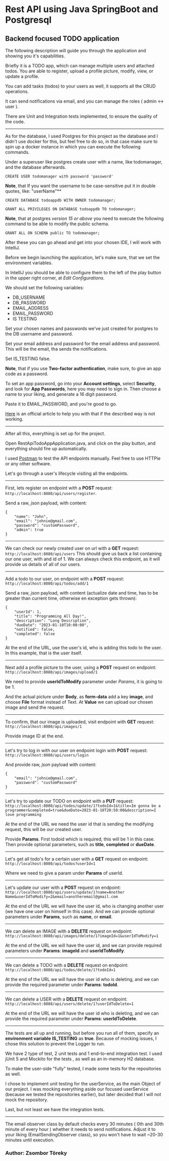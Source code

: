 # Rest API using Java SpringBoot and Postgresql

## Backend focused TODO application

The following description will guide you through the application and showing you it's capabilities.

Briefly it is a TODO app, which can manage multiple users and attached todos. You are able to register, upload a profile picture, modify, view, or update a profile.

You can add tasks (todos) to your users as well, it supports all the CRUD operations.

It can send notifications via email, and you can manage the roles ( admin <-> user ).

There are Unit and Integration tests implemented, to ensure the quality of the code.

---
As for the database, I used Postgres for this project as the database and I didn't use docker for this, but feel free to do so,
in that case make sure to spin up a docker instance in which you can execute the following commands.

Under a superuser like postgres create user with a name, like todomanager, and the database afterwards.

`CREATE USER todomanager with password 'password'`

**Note**, that If you want the username to be case-sensitive put it in double quotes, like: "userName"**

`CREATE DATABASE todoappdb WITH OWNER todomanager;`

`GRANT ALL PRIVILEGES ON DATABASE todoappdb TO todomanager;`

**Note**, that at postgres *version 15 or above* you need to execute the following command to be able to modify the public schema.

`GRANT ALL ON SCHEMA public TO todomanager;`

After these you can go ahead and get into your chosen IDE, I will work with IntelliJ.

Before we begin launching the application, let's make sure, that we set the environment variables.

In IntelliJ you should be able to configure them to the left of the play button in the upper right corner, at *Edit Configurations*.

We should set the following variables:

- DB_USERNAME
- DB_PASSWORD
- EMAIL_ADDRESS
- EMAIL_PASSWORD
- IS TESTING

Set your chosen names and passwords we've just created for postgres to the DB username and password.

Set your email address and password for the email address and password. This will be the email, tha sends the notifications.

Set IS_TESTING false.

**Note**, that if you use **Two-factor authentication**, make sure, to give an app code as a password.

To set an app password, go into your **Account settings**, select **Security**, and  look for **App Passwords**, here you may need to sign in.
Then choose a name to your liking, and generate a 16 digit password. 

Paste it to EMAIL_PASSWORD, and you're good to go.

[Here](https://support.google.com/accounts/answer/185833?hl=en) is an official article to help you with that if the described way is not working.

---

After all this, everything is set up for the project.

Open RestApiTodoAppApplication.java, and click on the play button, and everything should fire up automatically.

I used [Postman](https://www.postman.com/downloads/) to test the API endpoints manually. 
Feel free to use HTTPie or any other software.

Let's go through a user's lifecycle visiting all the endpoints.

---

First, lets register on endpoint with a **POST** request: `http://localhost:8080/api/users/register`.

Send a raw, _json_ payload, with content: 
```
{
    "name": "John",
    "email": "johnie@gmail.com",
    "password": "customPassword",
    "admin": true
}
```

---

We can check our newly created user on url with a **GET** request: `http://localhost:8080/api/users`
This should give us back a list containing our one user, with and id of 1.
We can always check this endpoint, as it will provide us details of all of our users.

---

Add a todo to our user, on endpoint with a **POST** request: `http://localhost:8080/api/todos/add/1`

Send a raw, _json_ payload, with content (actualize date and time, has to be greater than current time, otherwise en exception gets thrown): 
```
{
    "userId": 1,
    "title": "Programming All Day!",
    "description": "Long Description",
    "dueDate": "2023-01-10T10:00:00",
    "notified": false,
    "completed": false
}
```

At the end of the URL, use the user's id, who is adding this todo to the user. In this example, that is the user itself.

---

Next add a profile picture to the user, using a **POST** request on endpoint: `http://localhost:8080/api/images/upload/1`

We need to provide **userIdToModify** parameter under _Params_, it is going to be 1.

And the actual picture under **Body**, as **form-data** add a key **image**, and choose **File** format instead of Text. At **Value** we can upload our chosen image and send the request.

---

To confirm, that our image is uploaded, visit endpoint with **GET** request: `http://localhost:8080/api/images/1`

Provide image ID at the end.

---

Let's try to log in with our user on endpoint login with **POST** request: `http://localhost:8080/api/users/login`

And provide raw, _json_ payload with content:
```
{
    "email": "johnie@gmail.com",
    "password": "customPassword"
}
```

---

Let's try to update our TODO on endpoint with a **PUT** request: `http://localhost:8080/api/todos/update/1?todoId=1&title=Im gonna be a programmer&completed=true&dueDate=2023-01-10T20:50:00&description=I love programming`

At the end of the URL we need the user id that is sending the modifying request, this  will be our created user.

Provide **Params**. First todoid which is required, this will be 1 in this case. Then provide optional parameters, such as **title**, **completed** or **dueDate**.

---

Let's get all todo's for a certain user with a **GET** request on endpoint: `http://localhost:8080/api/todos?userId=1`

Where we need to give a param under **Params** of userId.

---

Let's update our user with a **POST** request on endpoint: `http://localhost:8080/api/users/update/1?name=Another Name&userIdToModify=2&email=anotheremail@gmail.com`

At the end of the URL we will have the user id, who is changing another user (we have one user on himself in this case).
And we can provide optional parameters under **Params**, such as **name**, or **email**.

---

We can delete an IMAGE with a **DELETE** request on endpoint: `http://localhost:8080/api/images/delete/1?imageId=1&userIdToModify=1`

At the end of the URL we will have the user id, and we can provide required parameters under **Params**: **imageId** and **userIdToModify**.

---

We can delete a TODO with a **DELETE** request on endpoint: `http://localhost:8080/api/todos/delete/1?todoId=1`

At the end of the URL we will have the user id who is deleting, and we can provide the required parameter under **Params**: **todoId**.

---

We can delete a USER with a **DELETE** request on endpoint: `http://localhost:8080/api/users/delete/1?userIdToDelete=1`

At the end of the URL we will have the user id who is deleting, and we can provide the required parameter under **Params**: **userIdToDelete**.

---

The tests are all up and running, but before you run all of them, specify an **environment variable** **IS_TESTING** as **true**.
Because of mocking issues, I chose this solution to prevent the Logger to run.

We have 2 type of test, 2 unit tests and 1 end-to-end integration test. I used jUnit 5 and Mockito for the tests ,
as well as an in-memory H2 database.

To make the user-side "fully" tested, I made some tests for the repositories as well.

I chose to implement unit testing for the userService, as the main Object of our project. 
I was mocking everything aside our focused userService (because we tested the repositories earlier), 
but later decided that I will not mock the repository.

Last, but not least we have the integration tests.

---

The email observer class by default checks every 30 minutes ( 0th and 30th minute of every hour ) whether it needs to send notifications.
Adjust it to your liking (EmailSendingObserver class), so you won't have to wait ~20-30 minutes until execution.

### Author: Zsombor Töreky
